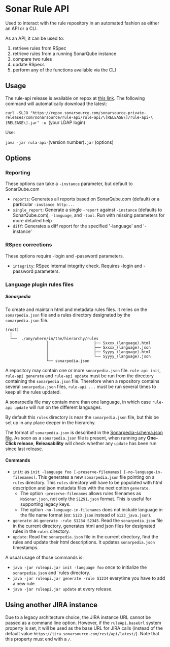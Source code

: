 # Sonar Rule API

Used to interact with the rule repository in an automated fashion as either an API or a CLI.

As an API, it can be used to:
 1. retrieve rules from RSpec
 1. retrieve rules from a running SonarQube instance
 1. compare two rules
 3. update RSpecs
 3. perform any of the functions available via the CLI

## Usage

The rule-api release is available on repox at [this link](https://repox.sonarsource.com/sonarsource-private-releases/com/sonarsource/rule-api/rule-api/). The following command will automatically download the latest:

`curl -SLJO "https://repox.sonarsource.com/sonarsource-private-releases/com/sonarsource/rule-api/rule-api/\[RELEASE\]/rule-api-\[RELEASE\].jar" -u `(your LDAP login)

Use:

`java -jar rula-api-`(version number)`.jar` (options)


## Options

### Reporting

These options can take a `-instance` parameter, but default to SonarQube.com
  * `reports`: Generates all reports based on SonarQube.com (default) or a particular `-instance http:...`
  * `single_report`: Generate a single `-report` against `-instance` (defaults to SonarQube.com), `-language`, and `-tool`. Run with missing parameters for more detailed help
  * `diff`: Generates a diff report for the specified '-language' and '-instance'

### RSpec corrections
These options require -login and -password parameters.
  * `integrity`: RSpec internal integrity check. Requires -login and -password parameters.

### Language plugin rules files

##### Sonarpedia

To create and maintain html and metadata rules files.
It relies on the `sonarpedia.json` file and a rules directory designated by the `sonarpedia.json` file.
```
(root)
  │
  └──  ./any/where/in/the/hierarchy/rules
                  │                    ├── Sxxxx_(language).html
                  │                    ├── Sxxxx_(language).json
                  │                    ├── Syyyy_(language).html
                  │                    └── Syyyy_(language).json
                  └── sonarpedia.json
```

A repository may contain one or more `sonarpedia.json` file.
`rule-api init`, `rule-api generate` and `rule-api update` must be run from the directory containing the `sonarpedia.json` file.
Therefore when a repository contains several `sonarpedia.json` files, `rule-api ...` must be run several times to keep all the rules updated.

A sonarpedia file may contain more than one language, in which case `rule-api update` will run on the different languages.

By default this `rules` directory is near the `sonarpedia.json` file, but this be set up in any place deeper in the hierarchy.


The format of `sonarpedia.json` is described in the [Sonarpedia-schema.json file](https://github.com/SonarSource/sonar-rule-api/blob/master/sonarpedia-schema.json).
As soon as a `sonarpedia.json` file is present, when running any **One-Click release**,  **Releasability** will check whether any `update` has been run since last release.

#### Commands

  * `init`:  as `init -language foo [-preserve-filenames] [-no-language-in-filenames]`. This generates a new `sonarpedia.json` file pointing on a `rules` directory. This `rules` directory will have to be populated with html description and json metadata files with the next option `generate`.
    * The option  `-preserve-filenames` allows rules filenames as `NoSonar.json`, not only the `S1291.json` format. This is useful for supporting legacy keys. 
    * The option `-no-language-in-filenames` does not include language in the file name format (ex: `S123.json` instead of `S123_java.json`).
  * `generate`: as  `generate -rule S1234 S2345`. Read the `sonarpedia.json` file in the current directory, generates html and json files for designated rules in the `rules` directory. 
  * `update`: Read the `sonarpedia.json` file in the current directory, find the rules and update their html descriptions. It updates `sonarpedia.json` timestamps.

A usual usage of those commands is:  
  * `java -jar ruleapi.jar init -language foo`  once to initialize the `sonarpedia.json` and `rules directory.
  * `java -jar ruleapi.jar generate -rule S1234` everytime you have to add a new rule
  * `java -jar ruleapi.jar update` at every release.

## Using another JIRA instance

Due to a legacy architecture choice, the JIRA instance URL cannot be passed as a command line option.
However, if the ``ruleApi.baseUrl`` system property is set, it will be used as the base URL for JIRA calls
(instead of the default value ``https://jira.sonarsource.com/rest/api/latest/``). Note that this property
must end with a ``/``.
